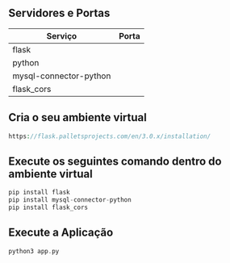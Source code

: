 ## Servidores e Portas 
| Serviço | Porta  |
|--|--|
| flask|
| python|
| mysql-connector-python | <definir> |
| flask_cors |

## Cria o seu ambiente virtual

```php
https://flask.palletsprojects.com/en/3.0.x/installation/
```

## Execute os seguintes comando dentro do ambiente virtual

```php
pip install flask
pip install mysql-connector-python
pip install flask_cors
```
## Execute a Aplicação

```php
python3 app.py 
```

